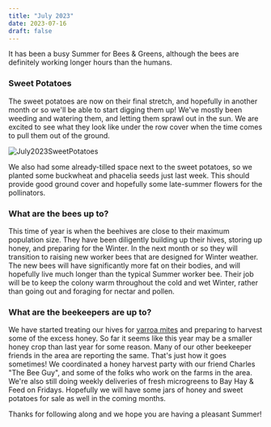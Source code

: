 ```yaml
---
title: "July 2023"
date: 2023-07-16
draft: false
---
```


It has been a busy Summer for Bees & Greens, although the bees are definitely working longer hours than the humans.

### Sweet Potatoes

The sweet potatoes are now on their final stretch, and hopefully in another month or so we'll be able to start digging them up! We've mostly been weeding and watering them, and letting them sprawl out in the sun. We are excited to see what they look like under the row cover when the time comes to pull them out of the ground.

![July2023SweetPotatoes](/images/archive/july2023SweetPotatoes.jpg)

We also had some already-tilled space next to the sweet potatoes, so we planted some buckwheat and phacelia seeds just last week. This should provide good ground cover and hopefully some late-summer flowers for the pollinators.

### What are the bees up to?

This time of year is when the beehives are close to their maximum population size. They have been diligently building up their hives, storing up honey, and preparing for the Winter. In the next month or so they will transition to raising new worker bees that are designed for Winter weather. The new bees will have significantly more fat on their bodies, and will hopefully live much longer than the typical Summer worker bee. Their job will be to keep the colony warm throughout the cold and wet Winter, rather than going out and foraging for nectar and pollen.

### What are the beekeepers are up to?

We have started treating our hives for [varroa mites](https://en.wikipedia.org/wiki/Varroa_destructor) and preparing to harvest some of the excess honey. So far it seems like this year may be a smaller honey crop than last year for some reason. Many of our other beekeeper friends in the area are reporting the same. That's just how it goes sometimes! We coordinated a honey harvest party with our friend Charles "The Bee Guy", and some of the folks who work on the farms in the area. We're also still doing weekly deliveries of fresh microgreens to Bay Hay & Feed on Fridays. Hopefully we will have some jars of honey and sweet potatoes for sale as well in the coming months.

Thanks for following along and we hope you are having a pleasant Summer!
